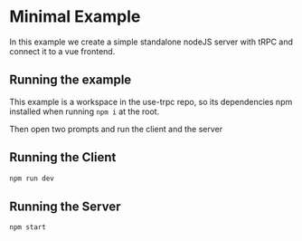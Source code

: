 # Minimal Example
In this example we create a simple standalone nodeJS server with tRPC and connect it to a vue frontend.

## Running the example
This example is a workspace in the use-trpc repo, so its dependencies npm installed when running `npm i` at the root. 

Then open two prompts and run the client and the server

## Running the Client

```bash
npm run dev
```

## Running the Server

```bash
npm start
```
